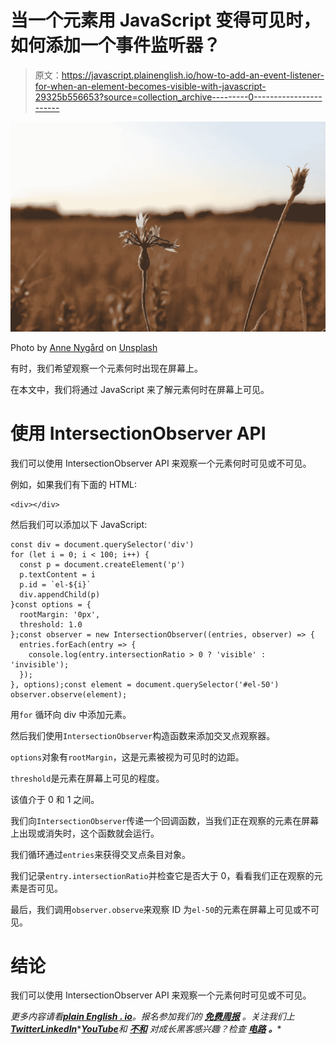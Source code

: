 # 当一个元素用 JavaScript 变得可见时，如何添加一个事件监听器？

> 原文：<https://javascript.plainenglish.io/how-to-add-an-event-listener-for-when-an-element-becomes-visible-with-javascript-29325b556653?source=collection_archive---------0----------------------->

![](img/88627c9c6cf8799d5144c85eb3ee6bd0.png)

Photo by [Anne Nygård](https://unsplash.com/@polarmermaid?utm_source=medium&utm_medium=referral) on [Unsplash](https://unsplash.com?utm_source=medium&utm_medium=referral)

有时，我们希望观察一个元素何时出现在屏幕上。

在本文中，我们将通过 JavaScript 来了解元素何时在屏幕上可见。

# 使用 IntersectionObserver API

我们可以使用 IntersectionObserver API 来观察一个元素何时可见或不可见。

例如，如果我们有下面的 HTML:

```
<div></div>
```

然后我们可以添加以下 JavaScript:

```
const div = document.querySelector('div')
for (let i = 0; i < 100; i++) {
  const p = document.createElement('p')
  p.textContent = i
  p.id = `el-${i}`
  div.appendChild(p)
}const options = {
  rootMargin: '0px',
  threshold: 1.0
};const observer = new IntersectionObserver((entries, observer) => {
  entries.forEach(entry => {
    console.log(entry.intersectionRatio > 0 ? 'visible' : 'invisible');
  });
}, options);const element = document.querySelector('#el-50')
observer.observe(element);
```

用`for` 循环向 div 中添加元素。

然后我们使用`IntersectionObserver`构造函数来添加交叉点观察器。

`options`对象有`rootMargin`，这是元素被视为可见时的边距。

`threshold`是元素在屏幕上可见的程度。

该值介于 0 和 1 之间。

我们向`IntersectionObserver`传递一个回调函数，当我们正在观察的元素在屏幕上出现或消失时，这个函数就会运行。

我们循环通过`entries`来获得交叉点条目对象。

我们记录`entry.intersectionRatio`并检查它是否大于 0，看看我们正在观察的元素是否可见。

最后，我们调用`observer.observe`来观察 ID 为`el-50`的元素在屏幕上可见或不可见。

# 结论

我们可以使用 IntersectionObserver API 来观察一个元素何时可见或不可见。

*更多内容请看*[***plain English . io***](https://plainenglish.io/)*。报名参加我们的* [***免费周报***](http://newsletter.plainenglish.io/) *。关注我们上*[***Twitter***](https://twitter.com/inPlainEngHQ)[***LinkedIn***](https://www.linkedin.com/company/inplainenglish/)*[***YouTube***](https://www.youtube.com/channel/UCtipWUghju290NWcn8jhyAw)**和* [***不和***](https://discord.gg/GtDtUAvyhW) *对成长黑客感兴趣？检查* [***电路***](https://circuit.ooo/) ***。*****